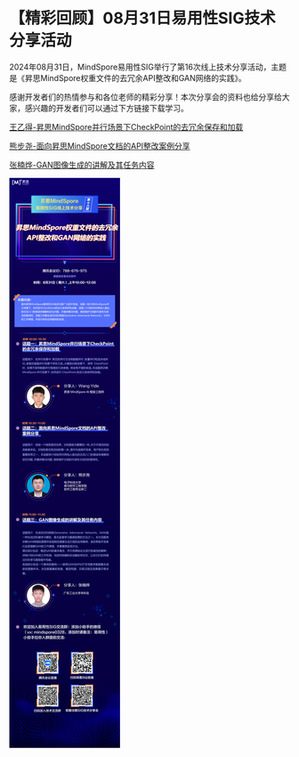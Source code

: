 # 【精彩回顾】08月31日易用性SIG技术分享活动

2024年08月31日，MindSpore易用性SIG举行了第16次线上技术分享活动，主题是《昇思MindSpore权重文件的去冗余API整改和GAN网络的实践》。

感谢开发者们的热情参与和各位老师的精彩分享！本次分享会的资料也给分享给大家，感兴趣的开发者们可以通过下方链接下载学习。

[王乙得-昇思MindSpore并行场景下CheckPoint的去冗余保存和加载](https://mindspore-website.obs.cn-north-4.myhuaweicloud.com/web_forum/Usability_SIG/20240831/王乙得-昇思MindSpore并行场景下CheckPoint的去冗余保存和加载.pdf)

[熊步尧-面向昇思MindSpore文档的API整改案例分享](https://mindspore-website.obs.cn-north-4.myhuaweicloud.com/web_forum/Usability_SIG/20240831/熊步尧-面向昇思MindSpore文档的API整改案例分享.pdf)

[张楠烨-GAN图像生成的讲解及其任务内容](https://mindspore-website.obs.cn-north-4.myhuaweicloud.com/web_forum/Usability_SIG/20240831/张楠烨-GAN图像生成的讲解及其任务内容.pdf)

![img](./images/1.png)
